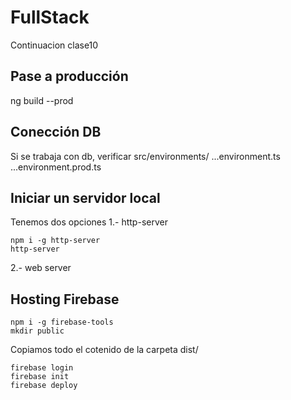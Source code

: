 # FullStack
Continuacion clase10

## Pase a producción
ng build --prod


## Conección DB
Si se trabaja con db, verificar
src/environments/
...environment.ts
...environment.prod.ts

## Iniciar un servidor local
Tenemos dos opciones
1.- http-server
```
npm i -g http-server
http-server
```
2.- web server

## Hosting Firebase
```
npm i -g firebase-tools
mkdir public
```
Copiamos todo el cotenido de la carpeta dist/
```
firebase login
firebase init
firebase deploy
```
